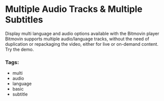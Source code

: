 # Multiple Audio Tracks & Multiple Subtitles

Display multi language and audio options available with the Bitmovin player
Bitmovin supports multiple audio/language tracks, without the need of duplication or repackaging the video, either for live or on-demand content. Try the demo.

### Tags:

  - multi
  - audio
  - language
  - basic
  - subtitle